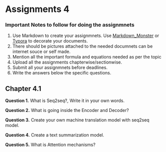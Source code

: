 ﻿# Assignments 4

### Important Notes to follow for doing the assignmnets

1. Use Markdown to create your assignmnets. Use <a href="https://markdownmonster.west-wind.com/" target="_blank">Markdown_Monster</a> or <a href="https://typora.io/" target="_blank">Typora</a> to decorate your documents. 
2. There should be pictures attached to the needed documnets can be internet souce or self made.
3. Mention all the important formula and equations needed as per the topic
4. Upload all the assignments chapterwise/sectionwise.
5. Submit all your assignmnets before deadlines.
6. Write the answers below the specific questions.


## Chapter 4.1

**Question 1.** What is Seq2seq?, Write it in your own words.


**Question 2.** What is going inside the Encoder and Decoder?


**Question 3.** Create your own machine translation model with seq2seq model.

**Question 4.** Create a text summarization  model.

**Question 5.** What is Attention mechanisms?